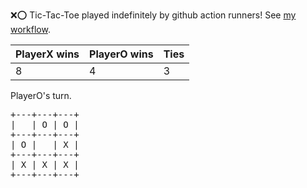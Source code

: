 :x::o: Tic-Tac-Toe played indefinitely by github action runners! See [my workflow](.github/workflows/play.yaml).

|PlayerX wins|PlayerO wins|Ties|
|-|-|-|
|8|4|3|

PlayerO's turn.

<pre>
+---+---+---+
|   | O | O |
+---+---+---+
| O |   | X |
+---+---+---+
| X | X | X |
+---+---+---+
</pre>